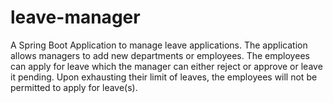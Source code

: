 # leave-manager
A Spring Boot Application to manage leave applications. The application allows managers to add new departments or employees.
The employees can apply for leave which the manager can either reject or approve or leave it pending. Upon exhausting their limit of leaves, the employees will not be permitted to apply for leave(s).

